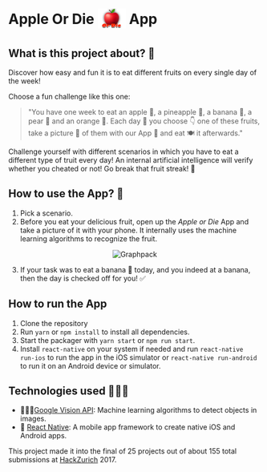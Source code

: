 # Apple Or Die <span style="vertical-align: middle"><img src="docs/logo.jpg" height="40px" ></span> App

## What is this project about? 🤔

Discover how easy and fun it is to eat different fruits on every single day of the week!

Choose a fun challenge like this one:

>"You have one week to eat an apple 🍎, a pineapple 🍍, a banana  🍌, a pear 🍐 and an orange 🍊. Each day 📆 you choose 👇 one of these fruits, take a picture 📸 of them with our App 📱 and eat 🍽 it afterwards."

Challenge yourself with different scenarios in which you have to eat a different type of truit every day! An internal artificial intelligence will verify whether you cheated or not! Go break that fruit streak! 🎉

## How to use the App? 🤩

1. Pick a scenario.
2. Before you eat your delicious fruit, open up the *Apple or Die* App and take a picture of it with your phone. It internally uses the machine learning algorithms to recognize the fruit.

<div align="center">
  <img src="docs/fruit.gif" alt="Graphpack">
</div>

3. If your task was to eat a banana 🍌 today, and you indeed at a banana, then the day is checked off for you! ✅

## How to run the App

1. Clone the repository
2. Run `yarn` or `npm install` to install all dependencies.
3. Start the packager with `yarn start` or `npm run start`.
3. Install `react-native` on your system if needed and run `react-native run-ios` to run the app in the iOS simulator or `react-native run-android` to run it on an Android device or simulator.

## Technologies used 👩🏽‍💻

* 👩🏻‍🔬[Google Vision API](https://cloud.google.com/vision/): Machine learning algorithms to detect objects in images.
* 📲 [React Native](https://facebook.github.io/react-native/): A mobile app framework to create native iOS and Android apps.

This project made it into the final of 25 projects out of about 155 total submissions at [HackZurich](https://digitalfestival.ch/en/HACK/) 2017.